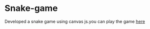 # Snake-game
Developed a snake game using canvas js.you can play the game <a href="https://oshi001.github.io/Snake-game/">here</a>
